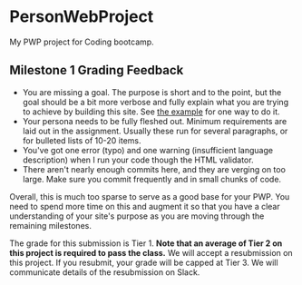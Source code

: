 # PersonWebProject
My PWP project for Coding bootcamp.

## Milestone 1 Grading Feedback

* You are missing a goal.  The purpose is short and to the point, but the goal should be a bit more verbose and fully explain what you are trying to achieve by building this site.  See [the example](https://bootcamp-coders.cnm.edu/projects/personal/example/) for one way to do it.
* Your persona needs to be fully fleshed out.  Minimum requirements are laid out in the assignment.  Usually these run for several paragraphs, or for bulleted lists of 10-20 items.
* You've got one error (typo) and one warning (insufficient language description) when I run your code though the HTML validator.
* There aren't nearly enough commits here, and they are verging on too large.  Make sure you commit frequently and in small chunks of code.

Overall, this is much too sparse to serve as a good base for your PWP.  You need to spend more time on this and augment it so that you have a clear understanding of your site's purpose as you are moving through the remaining milestones.  

The grade for this submission is Tier 1.  **Note that an average of Tier 2 on this project is required to pass the class.**  We will accept a resubmission on this project.  If you resubmit, your grade will be capped at Tier 3.  We will communicate details of the resubmission on Slack.
